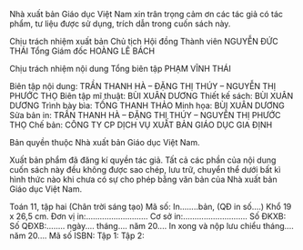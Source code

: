 Nhà xuất bản Giáo dục Việt Nam xin trân trọng cảm ơn
các tác giả có tác phẩm, tư liệu được sử dụng, trích dẫn
trong cuốn sách này.

Chịu trách nhiệm xuất bản
Chủ tịch Hội đồng Thành viên NGUYỄN ĐỨC THÁI
Tổng Giám đốc HOÀNG LÊ BÁCH

Chịu trách nhiệm nội dung
Tổng biên tập PHẠM VĨNH THÁI

Biên tập nội dung: TRẦN THANH HÀ – ĐẶNG THỊ THÚY – NGUYỄN THỊ PHƯỚC THỌ
Biên tập mĩ thuật: BÙI XUÂN DƯƠNG
Thiết kế sách: BÙI XUÂN DƯƠNG
Trình bày bìa: TỐNG THANH THẢO
Minh họa: BÙI XUÂN DƯƠNG
Sửa bản in: TRẦN THANH HÀ – ĐẶNG THỊ THÚY – NGUYỄN THỊ PHƯỚC THỌ
Chế bản: CÔNG TY CP DỊCH VỤ XUẤT BẢN GIÁO DỤC GIA ĐỊNH

Bản quyền thuộc Nhà xuất bản Giáo dục Việt Nam.

Xuất bản phẩm đã đăng kí quyền tác giả. Tất cả các phần của nội dung cuốn sách này đều không được sao chép, lưu trữ, chuyển thể dưới bất kì hình thức nào khi chưa có sự cho phép bằng văn bản của Nhà xuất bản Giáo dục Việt Nam.

Toán 11, tập hai (Chân trời sáng tạo)
Mã số:
In........bản, (QĐ in số....) Khổ 19 x 26,5 cm.
Đơn vị in:...........................
Cơ sở in:............................
Số ĐKXB:
Số QĐXB:........ ngày.... tháng.... năm 20....
In xong và nộp lưu chiểu tháng.... năm 20....
Mã số ISBN: Tập 1:
            Tập 2: